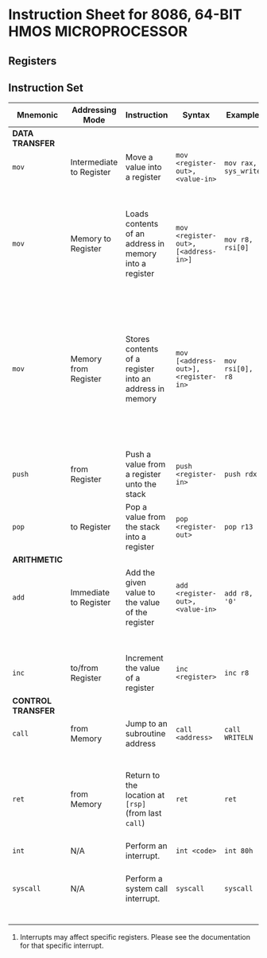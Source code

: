 # Instruction Sheet for 8086, 64-BIT HMOS MICROPROCESSOR

## Registers

## Instruction Set

| Mnemonic | Addressing Mode | Instruction | Syntax | Example | Operand   | Operand Description  | Side effect |
|----------|-------------|-----------------|--------|---------|-----------|----------------------|-------------|
| **DATA TRANSFER**
| `mov`    | Intermediate to Register | Move a value into a register | `mov <register-out>, <value-in>` | `mov rax, sys_write` | `register-out` | the register to which to write | N/A
|          |                          |                              |                           |                      | `value-in`    | the value to write
| `mov`    | Memory to Register   | Loads contents of an address in memory into a register  | `mov <register-out>, [<address-in>]` | `mov r8, rsi[0]` | `registor-out` | the register at which to write | N/A
|          |                          |                              |                           |                      | `address-in`    | address containing the value to write into the register |
| `mov`    | Memory from Register | Stores contents of a register into an address in memory | `mov [<address-out>], <register-in>` | `mov rsi[0], r8` | `address-out` | the address at which to write | N/A
|          |                          |                              |                           |                      | `register-in`    | register containing the value to write |
| `push` | from Register | Push a value from a register unto the stack | `push <register-in>` | `push rdx` | `register-in` | the register whose value to push onto the stack | `rsp -= ??` |
| `pop` | to Register | Pop a value from the stack into a register | `pop <register-out>` | `pop r13` | `register-out` | the register into which to pop | `rsp += ??` |
| **ARITHMETIC**
| `add` | Immediate to Register | Add the given value to the value of the register | `add <register-out>, <value-in>` | `add r8, '0'` | `register-out` | the register to which to add | N/A
|       |                       |                                                  |                                  |               | `value-in`     | the value to add | N/A
| `inc` | to/from Register | Increment the value of a register | `inc <register>` | `inc r8` | `register` | the register whose value to increment | N/A |
| **CONTROL TRANSFER**
| `call` | from Memory | Jump to an subroutine address | `call <address>` | `call WRITELN` |`address`| the address to which to jump | `[rsp] <- rip` |
|        |             |                               |                  |                ||| ` rsp -= ??` |
| `ret`  | from Memory | Return to the location at `[rsp]` (from last `call`) | `ret` | `ret` | N/A | N/A | `rsp += ??`
| `int` | N/A | Perform an interrupt. | `int <code>` | `int 80h` | `code` | the code of the interrupt to perform | [\[1\]](#int-side_effect) |
| `syscall` | N/A | Perform a system call interrupt. | `syscall` | `syscall` | N/A | N/A | `rcx <- rip` |
|           |  |                                  |           |           |  |  | `r11 <- rflags` |

1. <a id="int-side_effect"></a> Interrupts may affect specific registers.  Please see the documentation for that specific interrupt.

